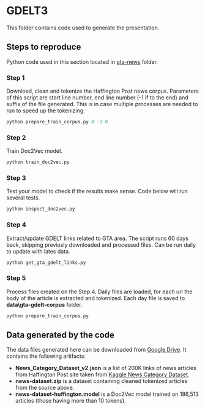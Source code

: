 # GDELT3
This folder contains code used to generate the presentation.

## Steps to reproduce
Python code used in this section located in [gta-news](https://github.com/ivbsoftware/CSDA1050-CAP/tree/master/playground/GDELT3/gta-news/doc2vec) folder.

### Step 1
Download, clean and tokenize the Haffington Post news corpus. Parameters of this script are start line number, end line number (-1 if to the end) and suffix of the file generated. This is in case multiple processes are needed to run to speed up the tokenizing.

```python
python prepare_train_corpus.py 0 -1 0 
```
### Step 2
Train Doc2Vec model.

```python
python train_doc2vec.py
```
### Step 3
Test your model to check if the results make sense. Code below will run several tests.

```python
python inspect_doc2vec.py
```
### Step 4
Extract/update GDELT links related to GTA area. The script runs 60 days back, skipping previosly downloaded and processed files. Can be run daily to update with lates data.

```python
python get_gta_gdelt_links.py
```

### Step 5
Process files created on the Step 4. Daily files are loaded, for each url the body of the article is extracted and tokenized. Each day file is saved to __data\gta-gdelt-corpus__ folder.

```python
python prepare_train_corpus.py
```
## Data generated by the code
The data files generated here can be downloaded from [Google Drive](https://drive.google.com/open?id=1sXD0DDlBfDKu0AnKXqoxSb92WftFqJEo). 
It contains the following artifacts:

 - __News_Category_Dataset_v2.json__ is a list of 200K links of news articles from Haffington Post site taken from [Kaggle News Category Dataset](https://www.kaggle.com/rmisra/news-category-dataset).
 - __news-dataset.zip__ is a dataset containing cleaned tokenized articles from the source above.
 - __news-dataset-huffington.model__ is a Doc2Vec model trained on 186,513 articles (those having more than 10 tokens).
